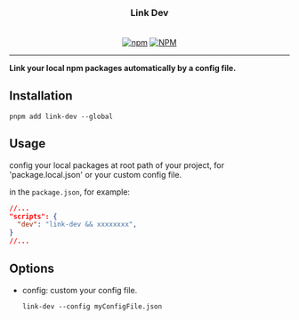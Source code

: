 <h3 align="center" style="margin: 30px 0 35px;">Link Dev</h3>

<p align="center">
  <a href="https://www.npmjs.com/package/link-dev"><img alt="npm" src="https://img.shields.io/npm/v/link-dev"></a>
  <a href="https://raw.githubusercontent.com/imyangyong/link-dev/master/LICENSE"><img alt="NPM" src="https://img.shields.io/npm/l/link-dev"></a>
</p>

---

**Link your local npm packages automatically by a config file.**

## Installation

```
pnpm add link-dev --global
```

## Usage

config your local packages at root path of your project, for 'package.local.json' or your custom config file.

in the `package.json`, for example:

```json
//...
"scripts": {
  "dev": "link-dev && xxxxxxxx",
}
//...
```

## Options

- config: custom your config file.

  `link-dev --config myConfigFile.json`